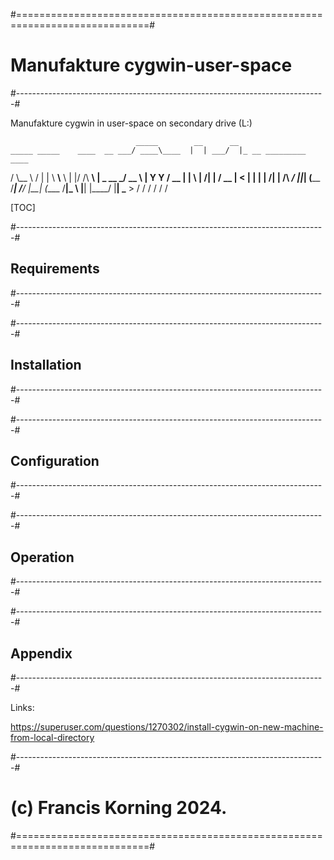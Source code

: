 #=============================================================================#
# Manufakture cygwin-user-space
#-----------------------------------------------------------------------------#

Manufakture cygwin in user-space on secondary drive (L:)

  
                                _____        __      __                        
    _____ _____    ____  __ ___/ ____\____  |  | ___/  |_ __ _________   ____  
   /     \\__  \  /    \|  |  \   __\\__  \ |  |/ /\   __\  |  \_  __ \_/ __ \ 
  |  Y Y  \/ __ \|   |  \  |  /|  |   / __ \|    <  |  | |  |  /|  | \/\  ___/ 
  |__|_|  (____  /___|  /____/ |__|  (____  /__|_ \ |__| |____/ |__|    \___  >
        \/     \/     \/                  \/     \/                         \/ 
  
[TOC]

#-----------------------------------------------------------------------------#
## Requirements
#-----------------------------------------------------------------------------#

#-----------------------------------------------------------------------------#
## Installation
#-----------------------------------------------------------------------------#

#-----------------------------------------------------------------------------#
## Configuration
#-----------------------------------------------------------------------------#

#-----------------------------------------------------------------------------#
## Operation
#-----------------------------------------------------------------------------#

#-----------------------------------------------------------------------------#
## Appendix
#-----------------------------------------------------------------------------#

Links:

  https://superuser.com/questions/1270302/install-cygwin-on-new-machine-from-local-directory


#-----------------------------------------------------------------------------#
# (c) Francis Korning 2024.
#=============================================================================#
